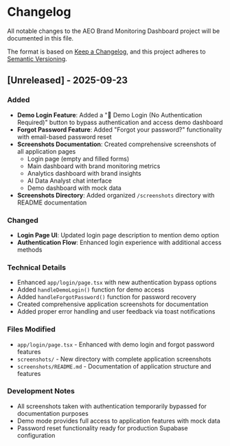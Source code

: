 # Changelog

All notable changes to the AEO Brand Monitoring Dashboard project will be documented in this file.

The format is based on [Keep a Changelog](https://keepachangelog.com/en/1.0.0/),
and this project adheres to [Semantic Versioning](https://semver.org/spec/v2.0.0.html).

## [Unreleased] - 2025-09-23

### Added
- **Demo Login Feature**: Added a "🚀 Demo Login (No Authentication Required)" button to bypass authentication and access demo dashboard
- **Forgot Password Feature**: Added "Forgot your password?" functionality with email-based password reset
- **Screenshots Documentation**: Created comprehensive screenshots of all application pages
  - Login page (empty and filled forms)
  - Main dashboard with brand monitoring metrics
  - Analytics dashboard with brand insights
  - AI Data Analyst chat interface
  - Demo dashboard with mock data
- **Screenshots Directory**: Added organized `/screenshots` directory with README documentation

### Changed
- **Login Page UI**: Updated login page description to mention demo option
- **Authentication Flow**: Enhanced login experience with additional access methods

### Technical Details
- Enhanced `app/login/page.tsx` with new authentication bypass options
- Added `handleDemoLogin()` function for demo access
- Added `handleForgotPassword()` function for password recovery
- Created comprehensive application screenshots for documentation
- Added proper error handling and user feedback via toast notifications

### Files Modified
- `app/login/page.tsx` - Enhanced with demo login and forgot password features
- `screenshots/` - New directory with complete application screenshots
- `screenshots/README.md` - Documentation of application structure and features

### Development Notes
- All screenshots taken with authentication temporarily bypassed for documentation purposes
- Demo mode provides full access to application features with mock data
- Password reset functionality ready for production Supabase configuration